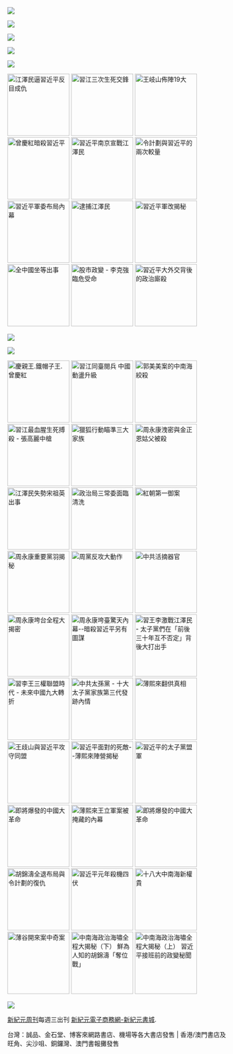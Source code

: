 ﻿<a id="user-content-header" href="https://drkt3eg6zae8k.cloudfront.net/cn/books/shop?m=https://drkt3eg6zae8k.cloudfront.net&amp;u=234234343244324"><img border="0" src="https://cloud.githubusercontent.com/assets/19661274/16028172/eb36cb2e-321f-11e6-90e4-c0677ebd0759.jpg" style="max-width:100%;"></a>


<p><img src="https://cloud.githubusercontent.com/assets/19661274/16099610/8207e1c8-339c-11e6-93e0-b78ff89e6833.png"></p>
<P><a href="https://drkt3eg6zae8k.cloudfront.net/cn/book/新紀元中國時局暢銷書合集-86717373"><img src="https://cloud.githubusercontent.com/assets/19661274/16540320/e3b84ce6-40a3-11e6-9cf8-29836025d40d.jpg"></a></p>
<p><a id="user-content-book-043" href="https://drkt3eg6zae8k.cloudfront.net/cn/book/習近平軍改揭秘-6035271?m=https://drkt3eg6zae8k.cloudfront.net&amp;u=234234343244324" title="習近平軍改揭秘" target="_blank"><img src="https://cloud.githubusercontent.com/assets/19661274/16367373/076076ec-3c66-11e6-87ef-b34708094bae.jpg"></a></p>

<p><img src="https://cloud.githubusercontent.com/assets/19661274/16367374/07610922-3c66-11e6-9d9d-30a5d3141c24.jpg"></p>
<p>
<a id="user-content-book-032" href="https://drkt3eg6zae8k.cloudfront.net/cn/book/江澤民逼習近平反目成仇-41637146?m=https://drkt3eg6zae8k.cloudfront.net&amp;u=234234343244324" title="江澤民逼習近平反目成仇"><img border="0" width="140" alt="江澤民逼習近平反目成仇" src="https://cloud.githubusercontent.com/assets/19661274/15989149/cfa15520-30b0-11e6-962b-d8b2ffdc4326.jpg" style="max-width:100%;"></a>
<a id="user-content-book-024" href="https://drkt3eg6zae8k.cloudfront.net/cn/book/習江三次生死交鋒-86283711?m=https://drkt3eg6zae8k.cloudfront.net&amp;u=234234343244324" title="習江三次生死交鋒"><img border="0" width="140" alt="習江三次生死交鋒" src="https://cloud.githubusercontent.com/assets/19661274/15989140/cf68ccdc-30b0-11e6-994e-ca0a6ac63bdc.jpg" style="max-width:100%;"></a>
<a id="user-content-book-036" href="https://drkt3eg6zae8k.cloudfront.net/cn/book/王岐山佈陣-大-4564658?m=https://drkt3eg6zae8k.cloudfront.net&amp;u=234234343244324" title="王岐山佈陣19大"><img border="0" width="140" alt="王岐山佈陣19大" src="https://cloud.githubusercontent.com/assets/19661274/15989145/cf9165d4-30b0-11e6-8bc2-eebf43a81bab.jpg" style="max-width:100%;"></a>
<a id="user-content-book-025" href="https://drkt3eg6zae8k.cloudfront.net/cn/book/曾慶紅暗殺習近平-78513876?m=https://drkt3eg6zae8k.cloudfront.net&amp;u=234234343244324" title="曾慶紅暗殺習近平"><img border="0" width="140" alt="曾慶紅暗殺習近平" src="https://cloud.githubusercontent.com/assets/19661274/15989141/cf6c9100-30b0-11e6-872b-5fa876869a82.jpg" style="max-width:100%;"></a>
<a id="user-content-book-029" href="https://drkt3eg6zae8k.cloudfront.net/cn/book/習近平南京宣戰江澤民-62030178?m=https://drkt3eg6zae8k.cloudfront.net&amp;u=234234343244324" title="習近平南京宣戰江澤民 "><img border="0" width="140" alt="習近平南京宣戰江澤民 " src="https://cloud.githubusercontent.com/assets/19661274/15989150/cfa4e686-30b0-11e6-9033-f8b8bbf129d8.jpg" style="max-width:100%;"></a>
<a id="user-content-book-031" href="https://drkt3eg6zae8k.cloudfront.net/cn/book/令計劃與習近平的兩次較量-62283566?m=https://drkt3eg6zae8k.cloudfront.net&amp;u=234234343244324" title="令計劃與習近平的兩次較量"><img border="0" width="140" alt="令計劃與習近平的兩次較量" src="https://cloud.githubusercontent.com/assets/19661274/15989148/cfa0765a-30b0-11e6-855e-1f4d1f59390b.jpg" style="max-width:100%;"></a>
<a id="user-content-book-028" href="https://drkt3eg6zae8k.cloudfront.net/cn/book/習近平軍委布局內幕-23763445?m=https://drkt3eg6zae8k.cloudfront.net&amp;u=234234343244324" title="習近平軍委布局內幕"><img border="0" width="140" alt="習近平軍委布局內幕" src="https://cloud.githubusercontent.com/assets/19661274/15989139/cf65985a-30b0-11e6-9c96-b9bc1aceebbd.jpg" style="max-width:100%;"></a>
<a id="user-content-book-034" href="https://drkt3eg6zae8k.cloudfront.net/cn/book/逮捕江澤民-33815372?m=https://drkt3eg6zae8k.cloudfront.net&amp;u=234234343244324" title="逮捕江澤民"><img border="0" width="140" alt="逮捕江澤民" src="https://cloud.githubusercontent.com/assets/19661274/15989147/cf9c7b40-30b0-11e6-9f4c-2daced437446.jpg" style="max-width:100%;"></a>
<a id="user-content-book-043" href="https://drkt3eg6zae8k.cloudfront.net/cn/book/習近平軍改揭秘-6035271?m=https://drkt3eg6zae8k.cloudfront.net&amp;u=234234343244324" title="習近平軍改揭秘"><img border="0" width="140" alt="習近平軍改揭秘" src="https://cloud.githubusercontent.com/assets/19661274/15989143/cf70da30-30b0-11e6-9759-98a18889d34e.jpg" style="max-width:100%;"></a>
<a id="user-content-book-041" href="https://drkt3eg6zae8k.cloudfront.net/cn/book/全中國坐等出事-83785724?m=https://drkt3eg6zae8k.cloudfront.net&amp;u=234234343244324" title="全中國坐等出事"><img border="0" width="140" alt="全中國坐等出事" src="https://cloud.githubusercontent.com/assets/19661274/15989142/cf6f6d3a-30b0-11e6-8fa2-48cb8a4aff31.jpg" style="max-width:100%;"></a>
<a id="user-content-book-035" href="https://drkt3eg6zae8k.cloudfront.net/cn/book/股市政變-李克強臨危受命-43453177?m=https://drkt3eg6zae8k.cloudfront.net&amp;u=234234343244324" title="股市政變 - 李克強臨危受命"><img border="0" width="140" alt="股市政變 - 李克強臨危受命" src="https://cloud.githubusercontent.com/assets/19661274/15989146/cf9930a2-30b0-11e6-88af-7093c6d7d5c9.jpg" style="max-width:100%;"></a>
<a id="user-content-book-042" href="https://drkt3eg6zae8k.cloudfront.net/cn/book/習近平大外交背後政治廝殺-40688583?m=https://drkt3eg6zae8k.cloudfront.net&amp;u=234234343244324" title="習近平大外交背後的政治廝殺"><img border="0" width="140" alt="習近平大外交背後的政治廝殺" src="https://cloud.githubusercontent.com/assets/19661274/15989144/cf7381e0-30b0-11e6-88b5-95a94059cc3f.jpg" style="max-width:100%;"></a></p>

<p><a href="https://drkt3eg6zae8k.cloudfront.net/cn/book/王岐山佈陣-大-4564658?m=https://drkt3eg6zae8k.cloudfront.net&amp;u=234234343244324" title="王岐山佈陣19大" target="_blank"><img src="https://cloud.githubusercontent.com/assets/19661274/16367393/69e42ad4-3c66-11e6-96a8-a3de5e235ce2.jpg"></a></p>
<img src="https://cloud.githubusercontent.com/assets/19661274/16099611/82086396-339c-11e6-89e2-241320f5f270.png">

<p>
<a id="user-content-book-040" href="https://drkt3eg6zae8k.cloudfront.net/cn/book/慶親王-鐵帽子王-曾慶紅-55815877?m=https://drkt3eg6zae8k.cloudfront.net&amp;u=234234343244324" title="慶親王.鐵帽子王.曾慶紅"><img border="0" width="140" alt="慶親王.鐵帽子王.曾慶紅" src="https://cloud.githubusercontent.com/assets/19661274/15994248/a0fc6362-3142-11e6-9bca-b245ff0478bc.jpg" style="max-width:100%;"></a>
<a id="user-content-book-039" href="https://drkt3eg6zae8k.cloudfront.net/cn/book/習江同臺閱兵-中國亂局升級-2234030?m=https://drkt3eg6zae8k.cloudfront.net&amp;u=234234343244324" title="習江同臺閱兵 中國動盪升級"><img border="0" width="140" alt="習江同臺閱兵 中國動盪升級" src="https://cloud.githubusercontent.com/assets/19661274/15994238/a09c6700-3142-11e6-92f2-6b6901fc6525.jpg" style="max-width:100%;"></a>
<a id="user-content-book-038" href="https://drkt3eg6zae8k.cloudfront.net/cn/book/郭美美案的中南海絞殺-26701543?m=https://drkt3eg6zae8k.cloudfront.net&amp;u=234234343244324" title="郭美美案的中南海絞殺"><img border="0" width="140" alt="郭美美案的中南海絞殺" src="https://cloud.githubusercontent.com/assets/19661274/15994239/a09eddfa-3142-11e6-8ccf-9fc82b32557c.jpg" style="max-width:100%;"></a>
<a id="user-content-book-037" href="https://drkt3eg6zae8k.cloudfront.net/cn/book/習江生死搏殺-張高麗中槍-1531260?m=https://drkt3eg6zae8k.cloudfront.net&amp;u=234234343244324" title="習江最血腥生死搏殺 - 張高麗中槍"><img border="0" width="140" alt="習江最血腥生死搏殺 - 張高麗中槍" src="https://cloud.githubusercontent.com/assets/19661274/15994240/a0a2131c-3142-11e6-8f43-479c9fb3be73.jpg" style="max-width:100%;"></a>
<a id="user-content-book-033" href="https://drkt3eg6zae8k.cloudfront.net/cn/book/獵狐行動瞄準三大家族-87864553?m=https://drkt3eg6zae8k.cloudfront.net&amp;u=234234343244324" title="獵狐行動瞄準三大家族"><img border="0" width="140" alt="獵狐行動瞄準三大家族" src="https://cloud.githubusercontent.com/assets/19661274/15994241/a0c751c2-3142-11e6-88e9-79aff840b423.jpg" style="max-width:100%;"></a>
<a id="user-content-book-030" href="https://drkt3eg6zae8k.cloudfront.net/cn/book/周永康洩密-金正恩姑父被殺-74302115?m=https://drkt3eg6zae8k.cloudfront.net&amp;u=234234343244324" title="周永康洩密與金正恩姑父被殺"><img border="0" width="140" alt="周永康洩密與金正恩姑父被殺" src="https://cloud.githubusercontent.com/assets/19661274/15994246/a0f94db2-3142-11e6-9a38-07ac2000e48b.jpg" style="max-width:100%;"></a>
<a id="user-content-book-027" href="https://drkt3eg6zae8k.cloudfront.net/cn/book/江澤民失勢宋祖英出事-60767265?m=https://drkt3eg6zae8k.cloudfront.net&amp;u=234234343244324" title="江澤民失勢宋祖英出事"><img border="0" width="140" alt="江澤民失勢宋祖英出事" src="https://cloud.githubusercontent.com/assets/19661274/15994242/a0cf1d30-3142-11e6-88e6-c3ef3e2b1bc0.jpg" style="max-width:100%;"></a>
<a id="user-content-book-026" href="https://drkt3eg6zae8k.cloudfront.net/cn/book/政治局三常委面臨清洗-14088477?m=https://drkt3eg6zae8k.cloudfront.net&amp;u=234234343244324" title="政治局三常委面臨清洗"><img border="0" width="140" alt="政治局三常委面臨清洗" src="https://cloud.githubusercontent.com/assets/19661274/15994247/a0f9677a-3142-11e6-9f06-b08f355ea815.jpg" style="max-width:100%;"></a>
<a id="user-content-book-023" href="https://drkt3eg6zae8k.cloudfront.net/cn/book/紅朝第一御案-11540833?m=https://drkt3eg6zae8k.cloudfront.net&amp;u=234234343244324" title="紅朝第一御案"><img border="0" width="140" alt="紅朝第一御案" src="https://cloud.githubusercontent.com/assets/19661274/15994245/a0f3c6da-3142-11e6-80a7-6a23c90f2894.jpg" style="max-width:100%;"></a>
<a id="user-content-book-022" href="https://drkt3eg6zae8k.cloudfront.net/cn/book/周永康重要黨羽揭秘-7518137?m=https://drkt3eg6zae8k.cloudfront.net&amp;u=234234343244324" title="周永康重要黨羽揭秘"><img border="0" width="140" alt="周永康重要黨羽揭秘" src="https://cloud.githubusercontent.com/assets/19661274/15994244/a0d202ca-3142-11e6-92cb-22367e274a3e.jpg" style="max-width:100%;"></a>
<a id="user-content-book-021" href="https://drkt3eg6zae8k.cloudfront.net/cn/book/周黨反攻大動作-61265772?m=https://drkt3eg6zae8k.cloudfront.net&amp;u=234234343244324" title="周黨反攻大動作"><img border="0" width="140" alt="周黨反攻大動作" src="https://cloud.githubusercontent.com/assets/19661274/15994243/a0cfece2-3142-11e6-872d-29c0401c45ab.jpg" style="max-width:100%;"></a>
<a id="user-content-book-020" href="https://drkt3eg6zae8k.cloudfront.net/cn/book/中共活摘器官-40473187?m=https://drkt3eg6zae8k.cloudfront.net&amp;u=234234343244324" title="中共活摘器官"><img border="0" width="140" alt="中共活摘器官" src="https://cloud.githubusercontent.com/assets/19661274/15994249/a0ff31e6-3142-11e6-9e5b-9a5571656579.jpg" style="max-width:100%;"></a>
<a id="user-content-book-018" href="https://drkt3eg6zae8k.cloudfront.net/cn/book/周永康垮台全程大揭密-73274864?m=https://drkt3eg6zae8k.cloudfront.net&amp;u=234234343244324" title="周永康垮台全程大揭密"><img border="0" width="140" alt="周永康垮台全程大揭密" src="https://cloud.githubusercontent.com/assets/19661274/15994436/2e82efee-3148-11e6-9000-4161512d3e95.jpg" style="max-width:100%;"></a>
<a id="user-content-book-017" href="https://drkt3eg6zae8k.cloudfront.net/cn/book/周永康垮臺驚天內幕-77636680?m=https://drkt3eg6zae8k.cloudfront.net&amp;u=234234343244324" title="周永康垮臺驚天內幕--暗殺習近平另有圖謀"><img border="0" width="140" alt="周永康垮臺驚天內幕--暗殺習近平另有圖謀" src="https://cloud.githubusercontent.com/assets/19661274/15994435/2e7fd19c-3148-11e6-95c4-5d59b0425bec.jpg" style="max-width:100%;"></a>
<a id="user-content-book-016" href="https://drkt3eg6zae8k.cloudfront.net/cn/book/習王李激戰江澤民-73467771?m=https://drkt3eg6zae8k.cloudfront.net&amp;u=234234343244324" title="習王李激戰江澤民 - 太子黨們在「前後三十年互不否定」背後大打出手"><img border="0" width="140" alt="習王李激戰江澤民 - 太子黨們在「前後三十年互不否定」背後大打出手" src="https://cloud.githubusercontent.com/assets/19661274/15994433/2e7ce720-3148-11e6-84dd-bbb86ec0372f.jpg" style="max-width:100%;"></a>
<a id="user-content-book-015" href="https://drkt3eg6zae8k.cloudfront.net/cn/book/習李王三權聯盟時代-47008215?m=https://drkt3eg6zae8k.cloudfront.net&amp;u=234234343244324" title="習李王三權聯盟時代 - 未來中國九大轉折"><img border="0" width="140" alt="習李王三權聯盟時代 - 未來中國九大轉折" src="https://cloud.githubusercontent.com/assets/19661274/15994434/2e7df4a8-3148-11e6-8b0c-0dff2457d97e.jpg" style="max-width:100%;"></a>
<a id="user-content-book-014" href="https://drkt3eg6zae8k.cloudfront.net/cn/book/中共太孫黨-82582037?m=https://drkt3eg6zae8k.cloudfront.net&amp;u=234234343244324" title="中共太孫黨 - 十大太子黨家族第三代發跡內情"><img border="0" width="140" alt="中共太孫黨 - 十大太子黨家族第三代發跡內情" src="https://cloud.githubusercontent.com/assets/19661274/15994432/2e5d262e-3148-11e6-9ac4-403dafef190f.jpg" style="max-width:100%;"></a>
<a id="user-content-book-013" href="https://drkt3eg6zae8k.cloudfront.net/cn/book/薄熙來翻供真相-84243323?m=https://drkt3eg6zae8k.cloudfront.net&amp;u=234234343244324" title="薄熙來翻供真相"><img border="0" width="140" alt="薄熙來翻供真相" src="https://cloud.githubusercontent.com/assets/19661274/15994431/2e5a2b7c-3148-11e6-9915-44e876b2a2ad.jpg" style="max-width:100%;"></a>
<a id="user-content-book-012" href="https://drkt3eg6zae8k.cloudfront.net/cn/book/王歧山與習近平攻守同盟-77762557?m=https://drkt3eg6zae8k.cloudfront.net&amp;u=234234343244324" title="王歧山與習近平攻守同盟"><img border="0" width="140" alt="王歧山與習近平攻守同盟" src="https://cloud.githubusercontent.com/assets/19661274/15994430/2e5741be-3148-11e6-9c7c-3281d71488cb.jpg" style="max-width:100%;"></a>
<a id="user-content-book-011" href="https://drkt3eg6zae8k.cloudfront.net/cn/book/習近平面對的死敵-78465537?m=https://drkt3eg6zae8k.cloudfront.net&amp;u=234234343244324" title="習近平面對的死敵--薄熙來陣營揭秘"><img border="0" width="140" alt="習近平面對的死敵--薄熙來陣營揭秘" src="https://cloud.githubusercontent.com/assets/19661274/15994429/2e5576ea-3148-11e6-945a-d205ba621eaa.jpg" style="max-width:100%;"></a>
<a id="user-content-book-010" href="https://drkt3eg6zae8k.cloudfront.net/cn/book/習近平的太子黨盟軍-87834532?m=https://drkt3eg6zae8k.cloudfront.net&amp;u=234234343244324" title="習近平的太子黨盟軍"><img border="0" width="140" alt="習近平的太子黨盟軍" src="https://cloud.githubusercontent.com/assets/19661274/15994428/2e512af4-3148-11e6-95d4-1c4185121673.jpg" style="max-width:100%;"></a>
<a id="user-content-book-009" href="https://drkt3eg6zae8k.cloudfront.net/cn/book/即將爆發的中國大革命-68880132?m=https://drkt3eg6zae8k.cloudfront.net&amp;u=234234343244324" title="即將爆發的中國大革命"><img border="0" width="140" alt="即將爆發的中國大革命" src="https://cloud.githubusercontent.com/assets/19661274/15994427/2e4ecab6-3148-11e6-80cc-383d955b4083.jpg" style="max-width:100%;"></a>
<a id="user-content-book-008" href="https://drkt3eg6zae8k.cloudfront.net/cn/book/薄熙來王立軍案被掩藏內幕-84382038?m=https://drkt3eg6zae8k.cloudfront.net&amp;u=234234343244324" title="薄熙來王立軍案被掩藏的內幕"><img border="0" width="140" alt="薄熙來王立軍案被掩藏的內幕" src="https://cloud.githubusercontent.com/assets/19661274/15994442/2eb80f9e-3148-11e6-80aa-cc0a13b7ac1e.jpg" style="max-width:100%;"></a>
<a id="user-content-book-007" href="https://drkt3eg6zae8k.cloudfront.net/cn/book/即將爆發的中國大革命-68880132?m=https://drkt3eg6zae8k.cloudfront.net&amp;u=234234343244324" title="即將爆發的中國大革命"><img border="0" width="140" alt="即將爆發的中國大革命" src="https://cloud.githubusercontent.com/assets/19661274/15994427/2e4ecab6-3148-11e6-80cc-383d955b4083.jpg" style="max-width:100%;"></a>
<a id="user-content-book-006" href="/xjybook/XJY/blob/master/bookdetail6.htm" title="胡錦濤全退布局與令計劃的復仇"><img border="0" width="140" alt="胡錦濤全退布局與令計劃的復仇" src="https://cloud.githubusercontent.com/assets/19661274/15994525/56844ebe-314a-11e6-909b-c9e951d9b3f4.jpg" style="max-width:100%;"></a>
<a id="user-content-book-005" href="https://drkt3eg6zae8k.cloudfront.net/cn/book/習近平元年殺機四伏-45270042?m=https://drkt3eg6zae8k.cloudfront.net&amp;u=234234343244324" title="習近平元年殺機四伏"><img border="0" width="140" alt="習近平元年殺機四伏" src="https://cloud.githubusercontent.com/assets/19661274/15994524/567d63ec-314a-11e6-8848-3773b41c71ff.jpg" style="max-width:100%;"></a>
<a id="user-content-book-004" href="https://drkt3eg6zae8k.cloudfront.net/cn/book/十八大中南海新權貴-7836667?m=https://drkt3eg6zae8k.cloudfront.net&amp;u=234234343244324" title="十八大中南海新權貴"><img border="0" width="140" alt="十八大中南海新權貴" src="https://cloud.githubusercontent.com/assets/19661274/15994441/2eb09192-3148-11e6-8733-54dd3984c8fa.jpg" style="max-width:100%;"></a>
<a id="user-content-book-003" href="https://drkt3eg6zae8k.cloudfront.net/cn/book/薄谷開來案中奇案-53063660?m=https://drkt3eg6zae8k.cloudfront.net&amp;u=234234343244324" title="薄谷開來案中奇案"><img border="0" width="140" alt="薄谷開來案中奇案" src="https://cloud.githubusercontent.com/assets/19661274/15994440/2ead514e-3148-11e6-932b-eb0bd3ec25bc.jpg" style="max-width:100%;"></a>
<a id="user-content-book-002" href="https://drkt3eg6zae8k.cloudfront.net/cn/book/中南海政治海嘯大揭秘-下-46857856?m=https://drkt3eg6zae8k.cloudfront.net&amp;u=234234343244324" title="中南海政治海嘯全程大揭秘（下） 鮮為人知的胡錦濤「奪位戰」"><img border="0" width="140" alt="中南海政治海嘯全程大揭秘（下） 鮮為人知的胡錦濤「奪位戰」" src="https://cloud.githubusercontent.com/assets/19661274/15994438/2ea9a878-3148-11e6-8f2d-45fe89c92758.jpg" style="max-width:100%;"></a>
<a id="user-content-book-001" href="https://drkt3eg6zae8k.cloudfront.net/cn/book/中南海政治海嘯大揭秘-上-87220062?m=https://drkt3eg6zae8k.cloudfront.net&amp;u=234234343244324" title="中南海政治海嘯全程大揭秘（上） 習近平接班前的政變秘聞"><img border="0" width="140" alt="中南海政治海嘯全程大揭秘（上） 習近平接班前的政變秘聞" src="https://cloud.githubusercontent.com/assets/19661274/15994439/2ea9f576-3148-11e6-830a-01a672509334.jpg" style="max-width:100%;"></a></p>

<p><a id="user-content-book-024" href="https://drkt3eg6zae8k.cloudfront.net/cn/book/習江三次生死交鋒-86283711?m=https://drkt3eg6zae8k.cloudfront.net&amp;u=234234343244324" title="習江三次生死交鋒" target="_blank"><img src="https://cloud.githubusercontent.com/assets/19661274/16367413/93a574a4-3c66-11e6-9f25-98361bcaea2e.jpg"></a></p>

<p><a id="user-content-xjyweekly" href="https://github.com/zx168/XJY">新紀元周刊</a>每週三出刊
<a id="user-content-xjyweekly" href="https://drkt3eg6zae8k.cloudfront.net/cn/books/shop?m=https://drkt3eg6zae8k.cloudfront.net&amp;u=234234343244324">新紀元電子商務網-新紀元書城</a>.</p>

<p>台灣：誠品、金石堂、博客來網路書店、機場等各大書店發售 | 香港/澳門書店及旺角、尖沙咀、銅鑼灣、澳門書報攤發售</p>

